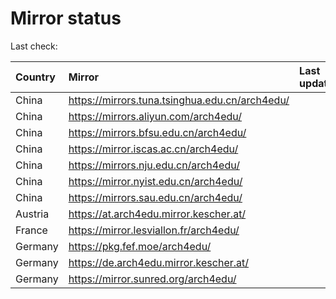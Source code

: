 <script src="./time.js"></script>
# Mirror status
Last check: <script type="text/javascript">localize(1697973173.2927234);</script>

|Country|Mirror|Last update|
|:------|:-----|:----------|
|China|https://mirrors.tuna.tsinghua.edu.cn/arch4edu/|<script type="text/javascript">localize(1697956132);</script>|
|China|https://mirrors.aliyun.com/arch4edu/|<script type="text/javascript">localize(1697956132);</script>|
|China|https://mirrors.bfsu.edu.cn/arch4edu/|<script type="text/javascript">localize(1697956132);</script>|
|China|https://mirror.iscas.ac.cn/arch4edu/|<script type="text/javascript">localize(1697956132);</script>|
|China|https://mirrors.nju.edu.cn/arch4edu/|<script type="text/javascript">localize(1697912978);</script>|
|China|https://mirror.nyist.edu.cn/arch4edu/|<script type="text/javascript">localize(1697956132);</script>|
|China|https://mirrors.sau.edu.cn/arch4edu/|<script type="text/javascript">localize(1697956132);</script>|
|Austria|https://at.arch4edu.mirror.kescher.at/|<script type="text/javascript">localize(1697956132);</script>|
|France|https://mirror.lesviallon.fr/arch4edu/|<script type="text/javascript">localize(1697912978);</script>|
|Germany|https://pkg.fef.moe/arch4edu/|<script type="text/javascript">localize(1697956132);</script>|
|Germany|https://de.arch4edu.mirror.kescher.at/|<script type="text/javascript">localize(1697956132);</script>|
|Germany|https://mirror.sunred.org/arch4edu/|<script type="text/javascript">localize(1697956132);</script>|

<script src="./tablefilter/tablefilter.js"></script>
<script src="./table.js"></script>